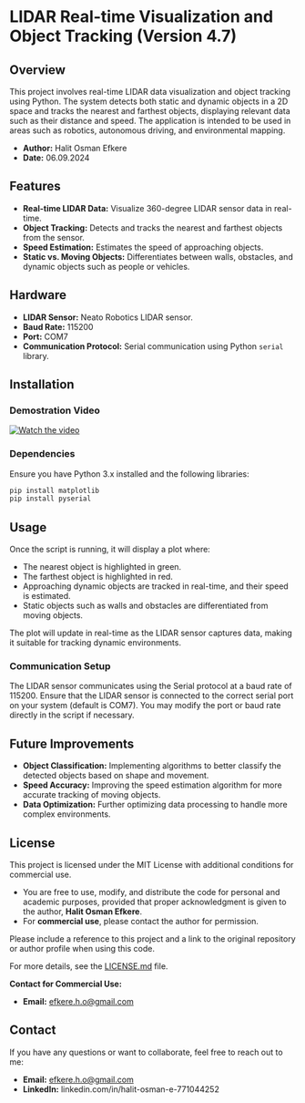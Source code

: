 # LIDAR Real-time Visualization and Object Tracking (Version 4.7)

## Overview

This project involves real-time LIDAR data visualization and object tracking using Python. 
The system detects both static and dynamic objects in a 2D space and tracks the nearest and farthest objects, 
displaying relevant data such as their distance and speed. 
The application is intended to be used in areas such as robotics, autonomous driving, and environmental mapping.

- **Author:** Halit Osman Efkere
- **Date:** 06.09.2024

## Features

- **Real-time LIDAR Data:** Visualize 360-degree LIDAR sensor data in real-time.
- **Object Tracking:** Detects and tracks the nearest and farthest objects from the sensor.
- **Speed Estimation:** Estimates the speed of approaching objects.
- **Static vs. Moving Objects:** Differentiates between walls, obstacles, and dynamic objects such as people or vehicles.

## Hardware

- **LIDAR Sensor:** Neato Robotics LIDAR sensor.
- **Baud Rate:** 115200
- **Port:** COM7
- **Communication Protocol:** Serial communication using Python `serial` library.

## Installation

### Demostration Video
[![Watch the video](https://img.youtube.com/vi/ujWjjEKjeMM/0.jpg)](https://youtu.be/ujWjjEKjeMM)


### Dependencies

Ensure you have Python 3.x installed and the following libraries:

```bash
pip install matplotlib
pip install pyserial
```

## Usage

Once the script is running, it will display a plot where:

- The nearest object is highlighted in green.
- The farthest object is highlighted in red.
- Approaching dynamic objects are tracked in real-time, and their speed is estimated.
- Static objects such as walls and obstacles are differentiated from moving objects.

The plot will update in real-time as the LIDAR sensor captures data, making it suitable for tracking dynamic environments.

### Communication Setup

The LIDAR sensor communicates using the Serial protocol at a baud rate of 115200. Ensure that the LIDAR sensor is connected to the correct serial port on your system (default is COM7). You may modify the port or baud rate directly in the script if necessary.

## Future Improvements

- **Object Classification:** Implementing algorithms to better classify the detected objects based on shape and movement.
- **Speed Accuracy:** Improving the speed estimation algorithm for more accurate tracking of moving objects.
- **Data Optimization:** Further optimizing data processing to handle more complex environments.

## License

This project is licensed under the MIT License with additional conditions for commercial use. 

- You are free to use, modify, and distribute the code for personal and academic purposes, provided that proper acknowledgment is given to the author, **Halit Osman Efkere**.
- For **commercial use**, please contact the author for permission.

Please include a reference to this project and a link to the original repository or author profile when using this code.

For more details, see the [LICENSE.md](LICENSE.md) file.

**Contact for Commercial Use:**
- **Email:** efkere.h.o@gmail.com

## Contact

If you have any questions or want to collaborate, feel free to reach out to me:

- **Email:** efkere.h.o@gmail.com
- **LinkedIn:** linkedin.com/in/halit-osman-e-771044252
```
